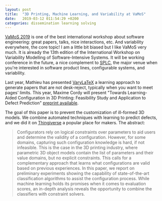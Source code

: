 ```yaml
---
layout: post
title:  "3D Printing, Machine Learning, and Variability at VaMoS"
date:   2019-03-12 011:54:29 +0200
categories: dissemination learning solving 
---
```


[VaMoS 2019](https://vamos2019.github.io/) is one of the best international workshop about software engineering: great papers, talks, nice interactions, etc. 
And variability everywhere, the core topic! I am a little bit biased but I like VaMoS very much. It is already the 13th edition of the International Workshop on Variability Modelling of Software-Intensive Systems. It will be working conference in the future, a nice complement to [SPLC](https://splc2019.net), the major venue when you're interested in software product lines, configurable systems, and variability. 

Last year, Mathieu has presented [VaryLaTeX](https://hal.inria.fr/hal-01659161) a learning approach to generate papers that are not desk-reject, typically when you want to meet pages' limits. This year, Maxime Cordy will present "Towards Learning-Aided Configuration in 3D Printing: Feasibility Study and Application to Defect Prediction" [preprint available](https://hal.inria.fr/hal-01990767). 

The goal of this paper is to prevent the customization of ill-formed 3D models. We combine automated techniques with learning to predict defects, and we did it on [Thingiverse](https://www.thingiverse.com/) a popular place for makers. The abstract: 

> Configurators rely on logical constraints over parameters to aid users and determine the validity of a configuration. 
> However, for some domains, capturing such configuration knowledge is hard, if not infeasible. 
> This is the case in the 3D printing industry, where parametric 3D object models contain the list of parameters and their value domains, but no explicit constraints. 
> This calls for a complementary approach that learns what configurations are valid based on previous experiences. 
> In this paper, we report on preliminary experiments showing the capability of state-of-the-art classification algorithms to assist the configuration process. 
> While machine learning holds its promises when it comes to evaluation scores, an in-depth analysis reveals the opportunity to combine the classifiers with constraint solvers.



